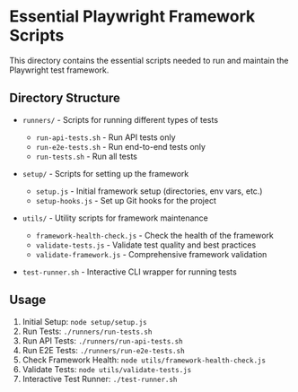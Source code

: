 <!-- Source: /Users/mzahirudeen/playwright-framework-dev/docs-backup/consolidated-docs/scripts-README.md -->

<!-- Source: /Users/mzahirudeen/playwright-framework/scripts/README.md -->

# Essential Playwright Framework Scripts

This directory contains the essential scripts needed to run and maintain the Playwright test framework.

## Directory Structure

- `runners/` - Scripts for running different types of tests
  - `run-api-tests.sh` - Run API tests only
  - `run-e2e-tests.sh` - Run end-to-end tests only
  - `run-tests.sh` - Run all tests

- `setup/` - Scripts for setting up the framework
  - `setup.js` - Initial framework setup (directories, env vars, etc.)
  - `setup-hooks.js` - Set up Git hooks for the project

- `utils/` - Utility scripts for framework maintenance
  - `framework-health-check.js` - Check the health of the framework
  - `validate-tests.js` - Validate test quality and best practices
  - `validate-framework.js` - Comprehensive framework validation

- `test-runner.sh` - Interactive CLI wrapper for running tests

## Usage

1. Initial Setup: `node setup/setup.js`
2. Run Tests: `./runners/run-tests.sh`
3. Run API Tests: `./runners/run-api-tests.sh`
4. Run E2E Tests: `./runners/run-e2e-tests.sh`
5. Check Framework Health: `node utils/framework-health-check.js`
6. Validate Tests: `node utils/validate-tests.js`
7. Interactive Test Runner: `./test-runner.sh`
